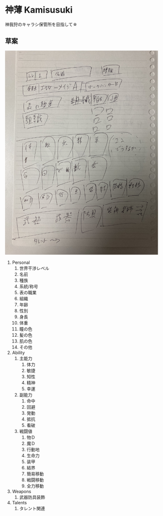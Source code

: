 # 神薄 Kamisusuki
神我狩のキャラシ保管所を目指して☆

## 草案
![草案](souan.jpg)
1. Personal
   1. 世界干渉レベル
   2. 名前
   3. 種族
   4. 系統/称号
   5. 表の職業
   6. 組織
   7. 年齢
   8. 性別
   9. 身長
   10. 体重
   11. 瞳の色
   12. 髪の色
   13. 肌の色
   14. その他
2. Ability
   1. 主能力
      1. 体力
      2. 敏捷
      3. 知性
      4. 精神
      5. 幸運
   2. 副能力
      1. 命中
      2. 回避
      3. 発動
      4. 抵抗
      5. 看破
   3. 戦闘値
      1. 物Ｄ
      2. 魔Ｄ
      3. 行動地
      4. 生命力
      5. 装甲
      6. 結界
      7. 簡易移動
      8. 戦闘移動
      9. 全力移動
3. Weapons
   1. 武器防具装飾
4. Talents
   1. タレント関連